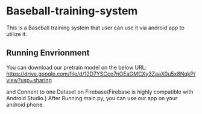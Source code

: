 # Baseball-training-system
This is a Baseball training system that user can use it via android app to utilize it.
## Running Envrionment
You can download our pretrain model on the below URL:
https://drive.google.com/file/d/12D7YSCco7nOEaGMCXy3ZaaX0u5x8NqkP/view?usp=sharing

and Connent to one Dataset on Firebase(Firebase is highly compatible with Android Studio.)
After Running main.py, you can use our app on your android phone.
